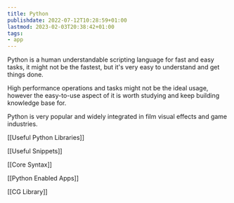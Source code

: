 ```yaml
---
title: Python
publishdate: 2022-07-12T10:28:59+01:00
lastmod: 2023-02-03T20:38:42+01:00
tags: 
- app
---
```








Python is a human understandable scripting language for fast and easy tasks, it might not be the fastest, but it's very easy to understand and get things done.



High performance operations and tasks might not be the ideal usage, however the easy-to-use aspect of it is worth studying and keep building knowledge base for.



Python is very popular and widely integrated in film visual effects and game industries.



[[Useful Python Libraries]]



[[Useful Snippets]]



[[Core Syntax]]



[[Python Enabled Apps]]



[[CG Library]]




